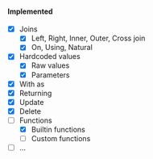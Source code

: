 #### Implemented
- [x] Joins
    - [x] Left, Right, Inner, Outer, Cross join
    - [x] On, Using, Natural
- [x] Hardcoded values
    - [x] Raw values
    - [x] Parameters
- [x] With as
- [x] Returning
- [x] Update
- [x] Delete
- [ ] Functions
    - [x] Builtin functions
    - [ ]  Custom functions
- [ ] ...
